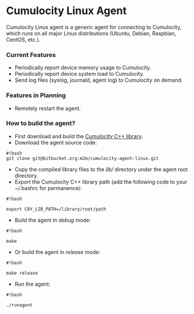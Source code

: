 # Cumulocity Linux Agent #

Cumulocity Linux agent is a generic agent for connecting to Cumulocity, which runs on all major Linux distributions (Ubuntu, Debian, Raspbian, CentOS, etc.).

### Current Features ###

* Periodically report device memory usage to Cumulocity.
* Periodically report device system load to Cumulocity.
* Send log files (syslog, journald, agent log) to Cumulocity on demand.

### Features in Planning ###
* Remotely restart the agent.

### How to build the agent? ###

* First download and build the [Cumulocity C++ library](https://bitbucket.org/m2m/cumulocity-sdk-c).
* Download the agent source code:

```
#!bash
git clone git@bitbucket.org:m2m/cumulocity-agent-linux.git

```

* Copy the compiled library files to the *lib/* directory under the agent root directory.
* Export the Cumulocity C++ library path (add the following code to your ~/.bashrc for permanence):

```
#!bash

export C8Y_LIB_PATH=/library/root/path
```

* Build the agent in *debug* mode:

```
#!bash

make
```
* Or build the agent in *release* mode:

```
#!bash

make release
```

* Run the agent:

```
#!bash

./runagent
```
